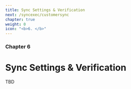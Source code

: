 ```yaml
---
title: Sync Settings & Verification
next: /syncexec/customersync
chapter: true
weight: 0
icon: "<b>6. </b>"
---
```


### Chapter 6

# Sync Settings & Verification

TBD
